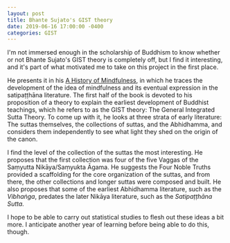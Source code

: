 ```yaml
---
layout: post
title: Bhante Sujato's GIST theory
date: 2019-06-16 17:00:00 -0400
categories: GIST
---
```


I'm not immersed enough in the scholarship of Buddhism to know whether or not Bhante Sujato's GIST theory is completely off, but I find it interesting, and it's part of what motivated me to take on this project in the first place.

He presents it in his [A History of Mindfulness](http://santifm.org/santipada/wp-content/uploads/2012/08/A_History_of_Mindfulness_Bhikkhu_Sujato.pdf), in which he traces the development of the idea of mindfulness and its eventual expression in the satipaṭṭhāna literature.  The first half of the book is devoted to his proposition of a theory to explain the earliest development of Buddhist teachings, which he refers to as the GIST theory:  The General Integrated Sutta Theory.  To come up with it, he looks at three strata of early literature:  The suttas themselves, the collections of suttas, and the Abhidhamma, and considers them independently to see what light they shed on the origin of the canon.

I find the level of the collection of the suttas the most interesting.  He proposes that the first collection was four of the five Vaggas of the Saṃyutta Nikāya/Saṃyukta Āgama.  He suggests the Four Noble Truths provided a scaffolding for the core organization of the suttas, and from there, the other collections and longer suttas were composed and built.  He also proposes that some of the earliest Abhidhamma literature, such as the *Vibhaṅga*, predates the later Nikāya literature, such as the *Satipaṭṭhāna Sutta.*

I hope to be able to carry out statistical studies to flesh out these ideas a bit more.  I anticipate another year of learning before being able to do this, though.
